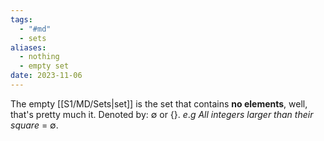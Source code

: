 ```yaml
---
tags:
  - "#md"
  - sets
aliases:
  - nothing
  - empty set
date: 2023-11-06
---
```

The empty [[S1/MD/Sets|set]] is the set that contains **no elements**, well, that's pretty much it.
Denoted by: $\emptyset$  or $\{\}$.
$e.g$ *All integers larger than their square* = $\emptyset$.